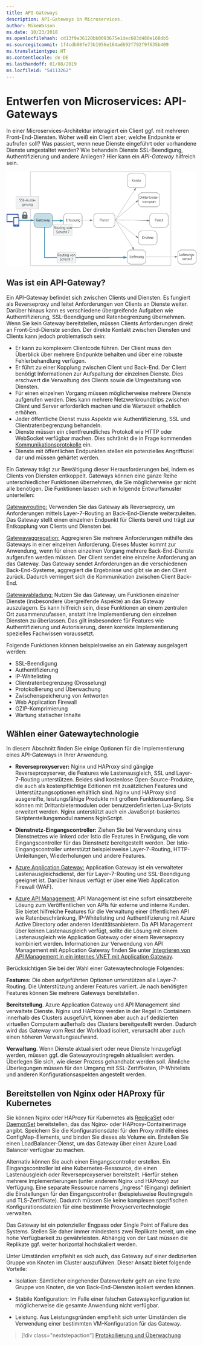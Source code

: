 ```yaml
---
title: API-Gateways
description: API-Gateways in Microservices.
author: MikeWasson
ms.date: 10/23/2018
ms.openlocfilehash: cd13f9a36120bb0093675e1dec683d480e168db5
ms.sourcegitcommit: 1f4cdb08fe73b1956e164ad692f792f9f635b409
ms.translationtype: HT
ms.contentlocale: de-DE
ms.lasthandoff: 01/08/2019
ms.locfileid: "54113262"
---
```

# <a name="designing-microservices-api-gateways"></a>Entwerfen von Microservices: API-Gateways

In einer Microservices-Architektur interagiert ein Client ggf. mit mehreren Front-End-Diensten. Woher weiß ein Client aber, welche Endpunkte er aufrufen soll? Was passiert, wenn neue Dienste eingeführt oder vorhandene Dienste umgestaltet werden? Wie behandeln Dienste SSL-Beendigung, Authentifizierung und andere Anliegen? Hier kann ein *API-Gateway* hilfreich sein.

![Diagramm eines API-Gateways](./images/gateway.png)

<!-- markdownlint-disable MD026 -->

## <a name="what-is-an-api-gateway"></a>Was ist ein API-Gateway?

<!-- markdownlint-enable MD026 -->

Ein API-Gateway befindet sich zwischen Clients und Diensten. Es fungiert als Reverseproxy und leitet Anforderungen von Clients an Dienste weiter. Darüber hinaus kann es verschiedene übergreifende Aufgaben wie Authentifizierung, SSL-Beendigung und Ratenbegrenzung übernehmen. Wenn Sie kein Gateway bereitstellen, müssen Clients Anforderungen direkt an Front-End-Dienste senden. Der direkte Kontakt zwischen Diensten und Clients kann jedoch problematisch sein:

- Er kann zu komplexem Clientcode führen. Der Client muss den Überblick über mehrere Endpunkte behalten und über eine robuste Fehlerbehandlung verfügen.
- Er führt zu einer Kopplung zwischen Client und Back-End. Der Client benötigt Informationen zur Aufspaltung der einzelnen Dienste. Dies erschwert die Verwaltung des Clients sowie die Umgestaltung von Diensten.
- Für einen einzelnen Vorgang müssen möglicherweise mehrere Dienste aufgerufen werden. Dies kann mehrere Netzwerkroundtrips zwischen Client und Server erforderlich machen und die Wartezeit erheblich erhöhen.
- Jeder öffentliche Dienst muss Aspekte wie Authentifizierung, SSL und Clientratenbegrenzung behandeln.
- Dienste müssen ein clientfreundliches Protokoll wie HTTP oder WebSocket verfügbar machen. Dies schränkt die in Frage kommenden [Kommunikationsprotokolle](./interservice-communication.md) ein.
- Dienste mit öffentlichen Endpunkten stellen ein potenzielles Angriffsziel dar und müssen gehärtet werden.

Ein Gateway trägt zur Bewältigung dieser Herausforderungen bei, indem es Clients von Diensten entkoppelt. Gateways können eine ganze Reihe unterschiedlicher Funktionen übernehmen, die Sie möglicherweise gar nicht alle benötigen. Die Funktionen lassen sich in folgende Entwurfsmuster unterteilen:

[Gatewayrouting:](../patterns/gateway-routing.md) Verwenden Sie das Gateway als Reverseproxy, um Anforderungen mittels Layer-7-Routing an Back-End-Dienste weiterzuleiten. Das Gateway stellt einen einzelnen Endpunkt für Clients bereit und trägt zur Entkopplung von Clients und Diensten bei.

[Gatewayaggregation:](../patterns/gateway-aggregation.md) Aggregieren Sie mehrere Anforderungen mithilfe des Gateways in einer einzelnen Anforderung. Dieses Muster kommt zur Anwendung, wenn für einen einzelnen Vorgang mehrere Back-End-Dienste aufgerufen werden müssen. Der Client sendet eine einzelne Anforderung an das Gateway. Das Gateway sendet Anforderungen an die verschiedenen Back-End-Systeme, aggregiert die Ergebnisse und gibt sie an den Client zurück. Dadurch verringert sich die Kommunikation zwischen Client Back-End.

[Gatewayabladung:](../patterns/gateway-offloading.md) Nutzen Sie das Gateway, um Funktionen einzelner Dienste (insbesondere übergreifende Aspekte) an das Gateway auszulagern. Es kann hilfreich sein, diese Funktionen an einem zentralen Ort zusammenzufassen, anstatt ihre Implementierung den einzelnen Diensten zu überlassen. Das gilt insbesondere für Features wie Authentifizierung und Autorisierung, deren korrekte Implementierung spezielles Fachwissen voraussetzt.

Folgende Funktionen können beispielsweise an ein Gateway ausgelagert werden:

- SSL-Beendigung
- Authentifizierung
- IP-Whitelisting
- Clientratenbegrenzung (Drosselung)
- Protokollierung und Überwachung
- Zwischenspeicherung von Antworten
- Web Application Firewall
- GZIP-Komprimierung
- Wartung statischer Inhalte

## <a name="choosing-a-gateway-technology"></a>Wählen einer Gatewaytechnologie

In diesem Abschnitt finden Sie einige Optionen für die Implementierung eines API-Gateways in Ihrer Anwendung.

- **Reverseproxyserver:** Nginx und HAProxy sind gängige Reverseproxyserver, die Features wie Lastenausgleich, SSL und Layer-7-Routing unterstützen. Beides sind kostenlose Open-Source-Produkte, die auch als kostenpflichtige Editionen mit zusätzlichen Features und Unterstützungsoptionen erhältlich sind. Nginx und HAProxy sind ausgereifte, leistungsfähige Produkte mit großem Funktionsumfang. Sie können mit Drittanbietermodulen oder benutzerdefinierten Lua-Skripts erweitert werden. Nginx unterstützt auch ein JavaScript-basiertes Skripterstellungsmodul namens NginScript.

- **Dienstnetz-Eingangscontroller:** Ziehen Sie bei Verwendung eines Dienstnetzes wie linkerd oder Istio die Features in Erwägung, die vom Eingangscontroller für das Dienstnetz bereitgestellt werden. Der Istio-Eingangscontroller unterstützt beispielsweise Layer-7-Routing, HTTP-Umleitungen, Wiederholungen und andere Features.

- [Azure Application Gateway:](/azure/application-gateway/) Application Gateway ist ein verwalteter Lastenausgleichsdienst, der für Layer-7-Routing und SSL-Beendigung geeignet ist. Darüber hinaus verfügt er über eine Web Application Firewall (WAF).

- [Azure API Management:](/azure/api-management/) API Management ist eine sofort einsatzbereite Lösung zum Veröffentlichen von APIs für externe und interne Kunden. Sie bietet hilfreiche Features für die Verwaltung einer öffentlichen API wie Ratenbeschränkung, IP-Whitelisting und Authentifizierung mit Azure Active Directory oder anderen Identitätsanbietern. Da API Management über keinen Lastenausgleich verfügt, sollte die Lösung mit einem Lastenausgleich wie Application Gateway oder einem Reverseproxy kombiniert werden. Informationen zur Verwendung von API Management mit Application Gateway finden Sie unter [Integrieren von API Management in ein internes VNET mit Application Gateway](/azure/api-management/api-management-howto-integrate-internal-vnet-appgateway).

Berücksichtigen Sie bei der Wahl einer Gatewaytechnologie Folgendes:

**Features:** Die oben aufgeführten Optionen unterstützen alle Layer-7-Routing. Die Unterstützung anderer Features variiert. Je nach benötigten Features können Sie mehrere Gateways bereitstellen.

**Bereitstellung**. Azure Application Gateway und API Management sind verwaltete Dienste. Nginx und HAProxy werden in der Regel in Containern innerhalb des Clusters ausgeführt, können aber auch auf dedizierten virtuellen Computern außerhalb des Clusters bereitgestellt werden. Dadurch wird das Gateway vom Rest der Workload isoliert, verursacht aber auch einen höheren Verwaltungsaufwand.

**Verwaltung**. Wenn Dienste aktualisiert oder neue Dienste hinzugefügt werden, müssen ggf. die Gatewayroutingregeln aktualisiert werden. Überlegen Sie sich, wie dieser Prozess gehandhabt werden soll. Ähnliche Überlegungen müssen für den Umgang mit SSL-Zertifikaten, IP-Whitelists und anderen Konfigurationsaspekten angestellt werden.

## <a name="deploying-nginx-or-haproxy-to-kubernetes"></a>Bereitstellen von Nginx oder HAProxy für Kubernetes

Sie können Nginx oder HAProxy für Kubernetes als [ReplicaSet](https://kubernetes.io/docs/concepts/workloads/controllers/replicaset/) oder [DaemonSet](https://kubernetes.io/docs/concepts/workloads/controllers/daemonset/) bereitstellen, das das Nginx- oder HAProxy-Containerimage angibt. Speichern Sie die Konfigurationsdatei für den Proxy mithilfe eines ConfigMap-Elements, und binden Sie dieses als Volume ein. Erstellen Sie einen LoadBalancer-Dienst, um das Gateway über einen Azure Load Balancer verfügbar zu machen.

Alternativ können Sie auch einen Eingangscontroller erstellen. Ein Eingangscontroller ist eine Kubernetes-Ressource, die einen Lastenausgleich oder Reverseproxyserver bereitstellt. Hierfür stehen mehrere Implementierungen (unter anderem Nginx und HAProxy) zur Verfügung. Eine separate Ressource namens „Ingress“ (Eingang) definiert die Einstellungen für den Eingangscontroller (beispielsweise Routingregeln und TLS-Zertifikate). Dadurch müssen Sie keine komplexen spezifischen Konfigurationsdateien für eine bestimmte Proxyservertechnologie verwalten.

Das Gateway ist ein potenzieller Engpass oder Single Point of Failure des Systems. Stellen Sie daher immer mindestens zwei Replikate bereit, um eine hohe Verfügbarkeit zu gewährleisten. Abhängig von der Last müssen die Replikate ggf. weiter horizontal hochskaliert werden.

Unter Umständen empfiehlt es sich auch, das Gateway auf einer dedizierten Gruppe von Knoten im Cluster auszuführen. Dieser Ansatz bietet folgende Vorteile:

- Isolation: Sämtlicher eingehender Datenverkehr geht an eine feste Gruppe von Knoten, die von Back-End-Diensten isoliert werden können.

- Stabile Konfiguration: Im Falle einer falschen Gatewaykonfiguration ist möglicherweise die gesamte Anwendung nicht verfügbar.

- Leistung. Aus Leistungsgründen empfiehlt sich unter Umständen die Verwendung einer bestimmten VM-Konfiguration für das Gateway.

> [!div class="nextstepaction"]
> [Protokollierung und Überwachung](./logging-monitoring.md)
